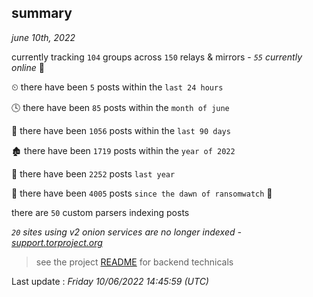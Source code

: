 
## summary
_june 10th, 2022_

currently tracking `104` groups across `150` relays & mirrors - _`55` currently online_ 📡

⏲ there have been `5` posts within the `last 24 hours`

🕓 there have been `85` posts within the `month of june`

📅 there have been `1056` posts within the `last 90 days`

🏚 there have been `1719` posts within the `year of 2022`

🚀 there have been `2252` posts `last year`

🦕 there have been `4005` posts `since the dawn of ransomwatch` 🐣

there are `50` custom parsers indexing posts

_`20` sites using v2 onion services are no longer indexed - [support.torproject.org](https://support.torproject.org/onionservices/v2-deprecation/)_

> see the project [README](https://github.com/jmousqueton/ransomwatch#readme) for backend technicals



Last update : _Friday 10/06/2022 14:45:59 (UTC)_

